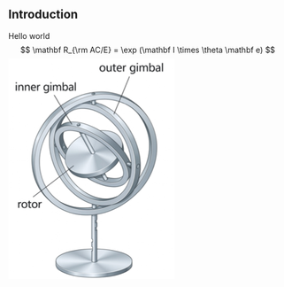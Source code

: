 ## Introduction
Hello world
$$ \mathbf R_{\rm AC/E} =  \exp (\mathbf I \times \theta \mathbf e) $$
![Gyroscope](gyroscope.png)
